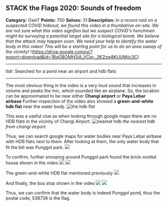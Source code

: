 ## STACK the Flags 2020: Sounds of freedom
**Category:** OsinT   **Points:** 750  **Solves:** 31  **Description:**
*In a recent raid on a suspected COViD hideout, we found this video in a thumbdrive on-site. We are not sure what this video signifies but we suspect COViD's henchmen might be surveying a potential target site for a biological bomb. We believe that the attack may happen soon. We need your help to identify the water body in this video! This will be a starting point for us to do an area sweep of the vicinity!*
!(https://drive.google.com/uc?export=download&id=1BqGBOMH3jA_VCjp-_3K2zw8KUUMjic3C)
________________________
tldr: Searched for a pond near an airport and hdb flats
______

The most obvious thing in the video is a very loud sound that increases in volume and peaks the mic, which sounded like an airplane. So, the location can be approximated to be near either **Changi airport** or **Paya Lebar airbase**
Further inspection of the video also showed a **green-and-white hdb flat** near the water body. 
![the hdb flat](https://drive.google.com/uc?export=download&id=1jszMHfmXQ0d5DvYbNXvhDQwBgP-HyqEY)



This was a useful clue as when looking through google maps there are no HDB flats in the vicinity of Changi Airport. 
![nearest hdb](https://drive.google.com/uc?export=download&id=1YKGQF0uQm0HfBeJdsUnoTsAKNqO4OBxs)
*the nearest hdb from changi airport*



Thus, we can search google maps for water bodies near Paya Lebar airbase with HDB flats next to them. After looking at them, the only water body that fit the bill was Punggol park.
![](https://drive.google.com/uc?export=download&id=1Lk7dWyhI2pWpaoTNcH_Ld4Koib4W1Svq)

To confirm, further snooping around Punggol park found the brick-roofed house shown in the video
![](https://drive.google.com/uc?export=download&id=1YlOlWLq4SHKSZ7Jm_K5a60kGRlwWeRbC)
![](https://drive.google.com/uc?export=download&id=1mvOBm1HmjGSA3vbxHfht0wuAmkz1aCPo)

The green-and-white HDB flat mentioned previously
![](https://drive.google.com/uc?export=download&id=1O38pPzfkrWYOIltlbjWzQYGzodLWY9RS)

And finally, the bus stop shown in the video
![](https://drive.google.com/uc?export=download&id=1-2gduN-nF9Pk34sHqK8U35Pr3uhs8SO9)
![](https://drive.google.com/uc?export=download&id=1JVe8FfhMILzBods8855lsbYxgZfPfxDp)

Thus, we can confirm that the water body is indeed Punggol pond, thus the postal code, 538738 is the flag.